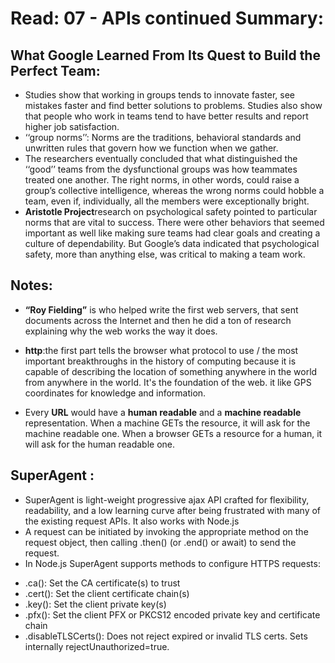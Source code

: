 # Read: 07 - APIs continued Summary:
## What Google Learned From Its Quest to Build the Perfect Team:
* Studies show that working in groups tends to innovate faster, see mistakes faster and find better solutions to problems. Studies also show that people who work in teams tend to have better results and report higher job satisfaction.
* ‘‘group norms’’:  Norms are the traditions, behavioral standards and unwritten rules that govern how we function when we gather.
* The researchers eventually concluded that what distinguished the ‘‘good’’ teams from the dysfunctional groups was how teammates treated one another. The right norms, in other words, could raise a group’s collective intelligence, whereas the wrong norms could hobble a team, even if, individually, all the members were exceptionally bright.
* **Aristotle Project**research on psychological safety pointed to particular norms that are vital to success. There were other behaviors that seemed important as well like making sure teams had clear goals and creating a culture of dependability. But Google’s data indicated that psychological safety, more than anything else, was critical to making a team work.

## Notes:
* **“Roy Fielding”** is who helped write the first web servers, that sent documents across the Internet and then he did a ton of research explaining why the web works the way it does. 

* **http**:the first part tells the browser what protocol to use / the most important breakthroughs in the history of computing because it is capable of describing the location of something anywhere in the world from anywhere in the world. It's the foundation of the web. it like GPS coordinates for knowledge and information.

* Every **URL** would have a **human readable** and a **machine readable** representation. When a machine GETs the resource, it will ask for the machine readable one. When a browser GETs a resource for a human, it will ask for the human readable one.

## SuperAgent :
* SuperAgent is light-weight progressive ajax API crafted for flexibility, readability, and a low learning curve after being frustrated with many of the existing request APIs. It also works with Node.js
* A request can be initiated by invoking the appropriate method on the request object, then calling .then() (or .end() or await) to send the request.
* In Node.js SuperAgent supports methods to configure HTTPS requests:

 + .ca(): Set the CA certificate(s) to trust
 + .cert(): Set the client certificate chain(s)
 + .key(): Set the client private key(s)
 + .pfx(): Set the client PFX or PKCS12 encoded private key and certificate chain
 + .disableTLSCerts(): Does not reject expired or invalid TLS certs. Sets internally rejectUnauthorized=true. 

